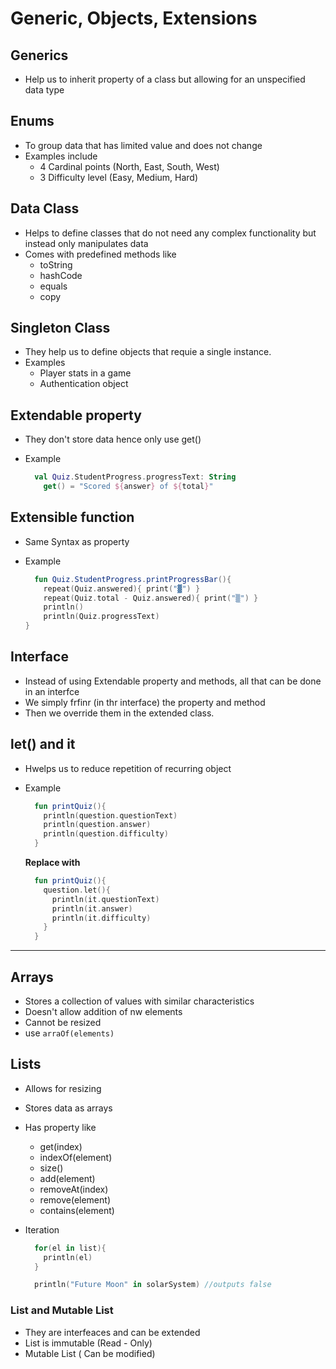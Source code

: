 # Generic, Objects, Extensions

## Generics

- Help us to inherit property of a class but allowing for an unspecified data type

## Enums

- To group data that has limited value and does not change
- Examples include
  - 4 Cardinal points (North, East, South, West)
  - 3 Difficulty level (Easy, Medium, Hard)

## Data Class

- Helps to define classes that do not need any complex functionality but instead only manipulates data
- Comes with predefined methods like
  - toString
  - hashCode
  - equals
  - copy

## Singleton Class

- They help us to define objects that requie a single instance.
- Examples
  - Player stats in a game
  - Authentication object

## Extendable property

- They don't store data hence only use get()
- Example

  ```kt
    val Quiz.StudentProgress.progressText: String
      get() = "Scored ${answer} of ${total}"
  ```

## Extensible function

- Same Syntax as property
- Example

  ```kt
    fun Quiz.StudentProgress.printProgressBar(){
      repeat(Quiz.answered){ print("▓") }
      repeat(Quiz.total - Quiz.answered){ print("▒") }
      println()
      println(Quiz.progressText)
  }
  ```

## Interface

- Instead of using Extendable property and methods, all that can be done in an interfce
- We simply frfinr (in thr interface) the property and method
- Then we override them in the extended class.

## let() and it

- Hwelps us to reduce repetition of recurring object
- Example

  ```kt
    fun printQuiz(){
      println(question.questionText)
      println(question.answer)
      println(question.difficulty)
    }
  ```

  **Replace with**

  ```kt
    fun printQuiz(){
      question.let(){
        println(it.questionText)
        println(it.answer)
        println(it.difficulty)
      }
    }
  ```

---

## Arrays

- Stores a collection of values with similar characteristics
- Doesn't allow addition of nw elements
- Cannot be resized
- use `arraOf(elements)`

## Lists

- Allows for resizing
- Stores data as arrays
- Has property like
  - get(index)
  - indexOf(element)
  - size()
  - add(element)
  - removeAt(index)
  - remove(element)
  - contains(element)
- Iteration

  ```kt
    for(el in list){
      println(el)
    }

    println("Future Moon" in solarSystem) //outputs false
  ```

### List and Mutable List

- They are interfeaces and can be extended
- List is immutable (Read - Only)
- Mutable List ( Can be modified)
